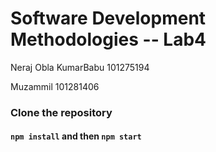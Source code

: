 # Software Development Methodologies -- Lab4

Neraj Obla KumarBabu
101275194

Muzammil
101281406

### Clone the repository 

#### `npm install` and then `npm start` 
